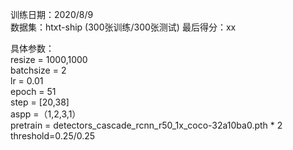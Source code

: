 训练日期：2020/8/9  
数据集：htxt-ship  (300张训练/300张测试)
最后得分：xx  


具体参数：  
resize = 1000,1000  
batchsize = 2   
lr = 0.01  
epoch = 51  
step = [20,38]  
aspp =（1,2,3,1）  
pretrain = detectors_cascade_rcnn_r50_1x_coco-32a10ba0.pth * 2  
threshold=0.25/0.25

